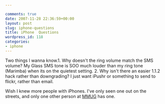 ```yaml
---

comments: true
date: 2007-11-28 22:36:59+00:00
layout: post
slug: iphone-questions
title: iPhone  Questions
wordpress_id: 118
categories:
- iphone
---
```


Two things I wanna know.1. Why doesn't the ring volume match the SMS volume? My Glass SMS tone is SOO much louder than my ring tone (Marimba) when its on the quietest setting.
2. Why isn't there an easier 1.1.2 hack rather than downgrading? I just want iPushr or something to send to flickr, rather than email.




Wish I knew more people with iPhones. I've only seen one out on the streets, and only one other person at [MMUG](http://www.mmug.org.uk) has one.
